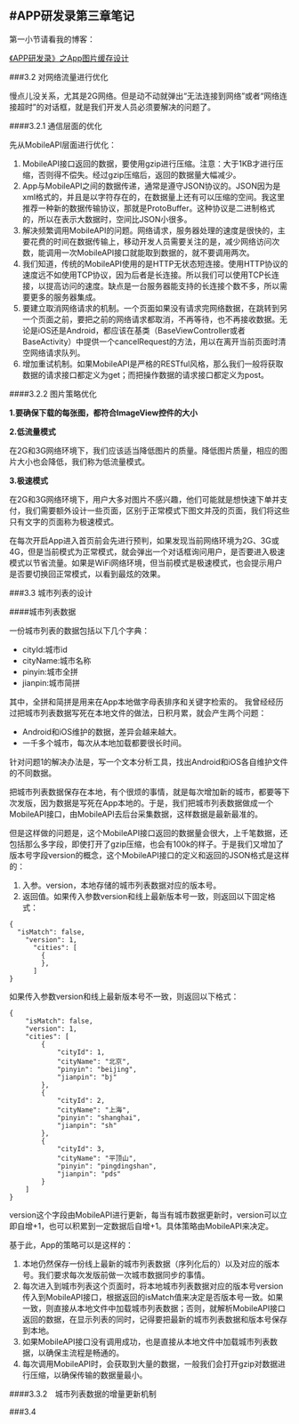 #APP研发录第三章笔记
---
第一小节请看我的博客：

[《APP研发录》之App图片缓存设计](http://blog.csdn.net/CodeEmperor/article/details/50478384)

###3.2 对网络流量进行优化

慢点儿没关系，尤其是2G网络。但是动不动就弹出“无法连接到网络”或者“网络连接超时”的对话框，就是我们开发人员必须要解决的问题了。

####3.2.1 通信层面的优化

先从MobileAPI层面进行优化：

1. MobileAPI接口返回的数据，要使用gzip进行压缩。注意：大于1KB才进行压缩，否则得不偿失。经过gzip压缩后，返回的数据量大幅减少。
2. App与MobileAPI之间的数据传递，通常是遵守JSON协议的。JSON因为是xml格式的，并且是以字符存在的，在数据量上还有可以压缩的空间。我这里推荐一种新的数据传输协议，那就是ProtoBuffer。这种协议是二进制格式的，所以在表示大数据时，空间比JSON小很多。
3. 解决频繁调用MobileAPI的问题。网络请求，服务器处理的速度是很快的，主要花费的时间在数据传输上，移动开发人员需要关注的是，减少网络访问次数，能调用一次MobileAPI接口就能取到数据的，就不要调用两次。
4. 我们知道，传统的MobileAPI使用的是HTTP无状态短连接。使用HTTP协议的速度远不如使用TCP协议，因为后者是长连接。所以我们可以使用TCP长连接，以提高访问的速度。缺点是一台服务器能支持的长连接个数不多，所以需要更多的服务器集成。
5. 要建立取消网络请求的机制。一个页面如果没有请求完网络数据，在跳转到另一个页面之前，要把之前的网络请求都取消，不再等待，也不再接收数据。无论是iOS还是Android，都应该在基类（BaseViewController或者BaseActivity）中提供一个cancelRequest的方法，用以在离开当前页面时清空网络请求队列。
6. 增加重试机制。如果MobileAPI是严格的RESTful风格，那么我们一般将获取数据的请求接口都定义为get；而把操作数据的请求接口都定义为post。

####3.2.2 图片策略优化

**1.要确保下载的每张图，都符合ImageView控件的大小**

**2.低流量模式**

在2G和3G网络环境下，我们应该适当降低图片的质量。降低图片质量，相应的图片大小也会降低，我们称为低流量模式。

**3.极速模式**

在2G和3G网络环境下，用户大多对图片不感兴趣，他们可能就是想快速下单并支付，我们需要额外设计一些页面，区别于正常模式下图文并茂的页面，我们将这些只有文字的页面称为极速模式。

在每次开启App进入首页前会先进行预判，如果发现当前网络环境为2G、3G或4G，但是当前模式为正常模式，就会弹出一个对话框询问用户，是否要进入极速模式以节省流量。如果是WiFi网络环境，但当前模式是极速模式，也会提示用户是否要切换回正常模式，以看到最炫的效果。

###3.3 城市列表的设计

####城市列表数据

一份城市列表的数据包括以下几个字典：

* cityId:城市id
* cityName:城市名称
* pinyin:城市全拼
* jianpin:城市简拼

其中，全拼和简拼是用来在App本地做字母表排序和关键字检索的。
我曾经经历过把城市列表数据写死在本地文件的做法，日积月累，就会产生两个问题：

* Android和iOS维护的数据，差异会越来越大。
* 一千多个城市，每次从本地加载都要很长时间。

针对问题1的解决办法是，写一个文本分析工具，找出Android和iOS各自维护文件的不同数据。

把城市列表数据保存在本地，有个很烦的事情，就是每次增加新的城市，都要等下次发版，因为数据是写死在App本地的。于是，我们把城市列表数据做成一个MobileAPI接口，由MobileAPI去后台采集数据，这样数据是最新最准的。

但是这样做的问题是，这个MobileAPI接口返回的数据量会很大，上千笔数据，还包括那么多字段，即使打开了gzip压缩，也会有100k的样子。于是我们又增加了版本号字段version的概念，这个MobileAPI接口的定义和返回的JSON格式是这样的：

1. 入参。version，本地存储的城市列表数据对应的版本号。
2. 返回值。如果传入参数version和线上最新版本号一致，则返回以下固定格式：

```
{
  "isMatch": false,
    "version": 1,
      "cities": [
        {
        },
      ]
} 
```

如果传入参数version和线上最新版本号不一致，则返回以下格式：

```
{
    "isMatch": false,
    "version": 1,
    "cities": [
        {
            "cityId": 1,
            "cityName": "北京",
            "pinyin": "beijing",
            "jianpin": "bj"
        },
        {
            "cityId": 2,
            "cityName": "上海",
            "pinyin": "shanghai",
            "jianpin": "sh"
        },
        {
            "cityId": 3,
            "cityName": "平顶山",
            "pinyin": "pingdingshan",
            "jianpin": "pds"
        }
    ]
} 
```

version这个字段由MobileAPI进行更新，每当有城市数据更新时，version可以立即自增+1，也可以积累到一定数据后自增+1。具体策略由MobileAPI来决定。

基于此，App的策略可以是这样的：

1. 本地仍然保存一份线上最新的城市列表数据（序列化后的）以及对应的版本号。我们要求每次发版前做一次城市数据同步的事情。
2. 每次进入到城市列表这个页面时，将本地城市列表数据对应的版本号version传入到MobileAPI接口，根据返回的isMatch值来决定是否版本号一致。如果一致，则直接从本地文件中加载城市列表数据；否则，就解析MobileAPI接口返回的数据，在显示列表的同时，记得要把最新的城市列表数据和版本号保存到本地。
3. 如果MobileAPI接口没有调用成功，也是直接从本地文件中加载城市列表数据，以确保主流程是畅通的。
4. 每次调用MobileAPI时，会获取到大量的数据，一般我们会打开gzip对数据进行压缩，以确保传输的数据量最小。

####3.3.2　城市列表数据的增量更新机制

###3.4







